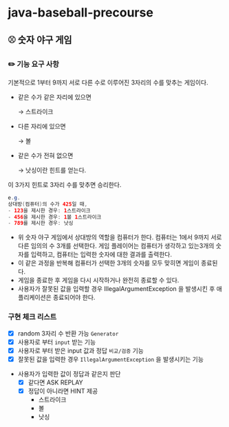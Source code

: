 # java-baseball-precourse

## ⚾ 숫자 야구 게임

### ✏️ 기능 요구 사항

기본적으로 1부터 9까지 서로 다른 수로 이루어진 3자리의 수를 맞추는 게임이다.

- 같은 수가 같은 자리에 있으면

  → 스트라이크

- 다른 자리에 있으면

  → 볼

- 같은 수가 전혀 없으면

  → 낫싱이란 힌트를 얻는다.


이 3가지 힌트로 3자리 수를 맞추면 승리한다.

```java
e.g.
상대방(컴퓨터)의 수가 425일 때,
- 123을 제시한 경우: 1스트라이크
- 456을 제시한 경우: 1볼 1스트라이크
- 789를 제시한 경우: 낫싱
```

- 위 숫자 야구 게임에서 상대방의 역할을 컴퓨터가 한다. 컴퓨터는 1에서 9까지 서로 다른 임의의 수 3개를 선택한다. 게임 플레이어는 컴퓨터가 생각하고 있는3개의 숫자를 입력하고, 컴퓨터는 입력한 숫자에 대한 결과를 출력한다.
- 이 같은 과정을 반복해 컴퓨터가 선택한 3개의 숫자를 모두 맞히면 게임이 종료된다.
- 게임을 종료한 후 게임을 다시 시작하거나 완전히 종료할 수 있다.
- 사용자가 잘못된 값을 입력할 경우 IllegalArgumentException 을 발생시킨 후 애플리케이션은 종료되어야 한다.
### 구현 체크 리스트 
- [x]  random 3자리 수 반환 가능 `Generator`
- [x]  사용자로 부터 `input` 받는 기능
- [x]  사용자로 부터 받은 input 값과 정답 `비교/검증` 기능
- [x]  잘못된 값을 입력한 경우 `IllegalArgumentException` 을 발생시키는 기능
- 사용자가 입력한 값이 정답과 같은지 판단
    - [x]  같다면 ASK REPLAY
    - [x]  정답이 아니라면 HINT 제공
        - 스트라이크
        - 볼
        - 낫싱